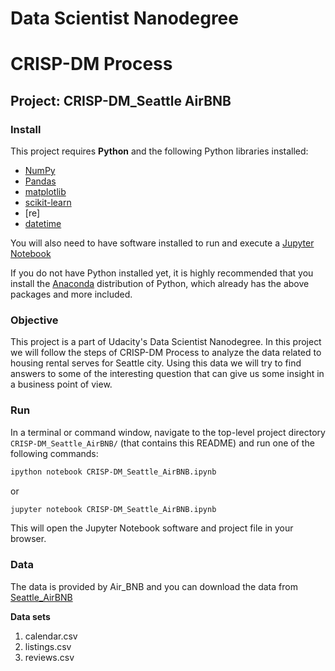 # Data Scientist Nanodegree
# CRISP-DM Process
## Project: CRISP-DM_Seattle AirBNB

### Install

This project requires **Python** and the following Python libraries installed:

- [NumPy](http://www.numpy.org/)
- [Pandas](http://pandas.pydata.org/)
- [matplotlib](http://matplotlib.org/)
- [scikit-learn](http://scikit-learn.org/stable/)
- [re]
- [datetime](https://pypi.org/project/DateTime/)

You will also need to have software installed to run and execute a [Jupyter Notebook](http://ipython.org/notebook.html)

If you do not have Python installed yet, it is highly recommended that you install the [Anaconda](http://continuum.io/downloads) distribution of Python, which already has the above packages and more included. 

### Objective

This project is a part of Udacity's Data Scientist Nanodegree. In this project we will follow the steps of CRISP-DM Process to analyze the data related to housing rental serves for Seattle city. Using this data we will try to find answers to some of the interesting question that can give us some insight in a business point of view.

### Run

In a terminal or command window, navigate to the top-level project directory `CRISP-DM_Seattle_AirBNB/` (that contains this README) and run one of the following commands:

```bash
ipython notebook CRISP-DM_Seattle_AirBNB.ipynb
```
or
```bash
jupyter notebook CRISP-DM_Seattle_AirBNB.ipynb
```

This will open the Jupyter Notebook software and project file in your browser.

### Data

The data is provided by Air_BNB and you can download the data from [Seattle_AirBNB](https://www.kaggle.com/airbnb/seattle/data)

**Data sets**
1. calendar.csv
2. listings.csv
3. reviews.csv


